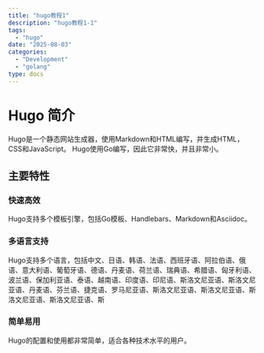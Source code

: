```yaml
---
title: "hugo教程1"
description: "hugo教程1-1"
tags:
  - "hugo"
date: "2025-08-03"
categories:
  - "Development"
  - "golang"
type: docs
---
```


# Hugo 简介

Hugo是一个静态网站生成器，使用Markdown和HTML编写，并生成HTML，CSS和JavaScript。
Hugo使用Go编写，因此它非常快，并且非常小。

## 主要特性

### 快速高效
Hugo支持多个模板引擎，包括Go模板、Handlebars、Markdown和Asciidoc。

### 多语言支持
Hugo支持多个语言，包括中文、日语、韩语、法语、西班牙语、阿拉伯语、俄语、意大利语、葡萄牙语、德语、丹麦语、荷兰语、瑞典语、希腊语、匈牙利语、波兰语、保加利亚语、泰语、越南语、印度语、印尼语、斯洛文尼亚语、斯洛文尼亚语、丹麦语、芬兰语、捷克语、罗马尼亚语、斯洛文尼亚语、斯洛文尼亚语、斯洛文尼亚语、斯洛文尼亚语、斯

### 简单易用
Hugo的配置和使用都非常简单，适合各种技术水平的用户。